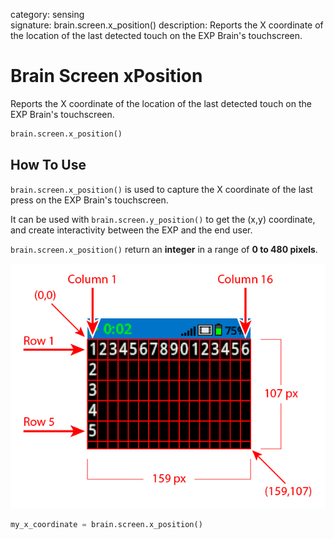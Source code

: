 category: sensing  
signature: brain.screen.x_position() 
description: Reports the X coordinate of the location of the last detected touch on the EXP Brain's touchscreen.

# Brain Screen xPosition
Reports the X coordinate of the location of the last detected touch on the EXP Brain's touchscreen.

```python
brain.screen.x_position()
```

## How To Use

`brain.screen.x_position()` is used to capture the X coordinate of the last press on the EXP Brain's touchscreen. 

It can be used with `brain.screen.y_position()` to get the (x,y) coordinate, and create interactivity between the EXP and the end user.

`brain.screen.x_position()` return an **integer** in a range of **0 to 480 pixels**.

![exp_row_column_brain](exp_row_column_brain.jpg)

```python
my_x_coordinate = brain.screen.x_position()
```


<advanced>
</advanced>
